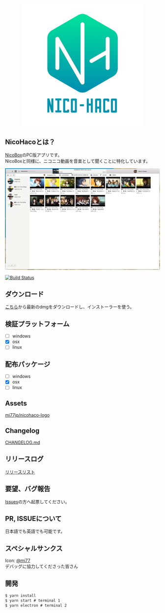 <div align="center">
  <img src="./images/nicohaco-logo.png" width="400" height="400">
</div>

## NicoHacoとは？
[NicoBox](https://itunes.apple.com/jp/app/nicobox-%E3%83%8B%E3%82%B3%E3%83%9C%E3%83%83%E3%82%AF%E3%82%B9/id421753493?mt=8)のPC版アプリです。  
NicoBoxと同様に、ニコニコ動画を音楽として聞くことに特化しています。

<img src="./images/screenshot.png" width="600">


[![Build Status](https://travis-ci.org/abouthiroppy/nicohako.svg?branch=master)](https://travis-ci.org/abouthiroppy/nicohako)

## ダウンロード
[こちら](https://github.com/abouthiroppy/nicohaco/releases)から最新のdmgをダウンロードし、インストーラーを使う。

## 検証プラットフォーム
- [ ] windows
- [x] osx
- [ ] linux

## 配布パッケージ
- [ ] windows
- [x] osx
- [ ] linux

## Assets
[mi77jp/nicohaco-logo](https://github.com/mi77jp/nicohaco-logo)  

## Changelog
[CHANGELOG.md](https://github.com/abouthiroppy/nicohaco/blob/master/CHANGELOG.md)

## リリースログ
[リリースリスト](https://github.com/abouthiroppy/nicohaco/releases)

## 要望、バグ報告
[Issues](https://github.com/abouthiroppy/nicocako/issues)の方へ起票してください。
## PR, ISSUEについて
日本語でも英語でも可能です。

## スペシャルサンクス
Icon: [@mi77](https://github.com/mi77jp)  
デバッグに協力してくださった皆さん

## 開発
```shell
$ yarn install
$ yarn start # terminal 1
$ yarn electron # terminal 2
```
